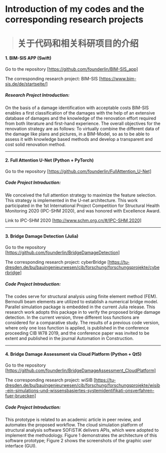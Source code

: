 # Introduction of my codes and the corresponding research projects 
> # 关于代码和相关科研项目的介绍

#### 1.	BIM-SIS APP (Swift)
Go to the repository [https://github.com/founderlin/BIM-SIS_app]

The corresponding research project: BIM-SIS
[https://www.bim-sis.de/de/startseite/]

##### Research Project Introduction:
On the basis of a damage identification with acceptable costs BIM-SIS enables a first classification of the damages with the help of an extensive database of damages and the knowledge of the renovation effort required from both literature and first-hand experience. The overall objectives for the renovation strategy are as follows: To virtually combine the different data of the damage like plans and pictures, in a BIM-Model, so as to be able to assess it with knowledge based methods and develop a transparent and cost solid renovation method.

***

#### 2.	Full Attention U-Net (Python + PyTorch)

Go to the repository [https://github.com/founderlin/FullAttention_U-Net]

##### Code Project Introduction:
We conceived the full attention strategy to maximize the feature selection. This strategy is implemented in the U-net architecture. This work participated in the 1st International Project Competition for Structural Health Monitoring 2020 (IPC-SHM 2020), and was honored with Excellence Award.

Link to IPC-SHM 2020 [http://www.schm.org.cn/#/IPC-SHM,2020]

***

#### 3.	Bridge Damage Detection (Julia)

Go to the repository [https://github.com/founderlin/BridgeDamageDetection]

The corresponding research project: cyberBridge
[https://tu-dresden.de/bu/bauingenieurwesen/cib/forschung/forschungsprojekte/cyberbridge]

##### Code Project Introduction:
The codes serve for structural analysis using finite element method (FEM). Bernoulli beam elements are utilized to establish a numerical bridge model. Parallel simulation package is embedded in the current Julia release. This research work adopts this package in to verify the proposed bridge damage detection. In the current version, three different loss functions are considered for a comparative study. The results of a previous code version, where only one loss function is applied, is published in the conference proceeding CIB W78 2019, and the conference paper was invited to be extent and published in the journal Automation in Construction.

***

#### 4.	Bridge Damage Assessment via Cloud Platform (Python + Qt5)

Go to the repository [https://github.com/founderlin/BridgeDamageAssessment_CloudPlatform]

The corresponding research project: wiSIB
[https://tu-dresden.de/bu/bauingenieurwesen/cib/forschung/forschungsprojekte/wisib-ein-simulations-und-wissensbasiertes-systemidentifikati-onsverfahren-fuer-bruecken]

##### Code Project Introduction:
This prototype is related to an academic article in peer review, and automates the proposed workflow. The cloud simulation platform of structural analysis software SOFiSTiK delivers APIs, which were adopted to implement the methodology. Figure 1 demonstrates the architecture of this software prototype; Figure 2 shows the screenshots of the graphic user interface (GUI).
